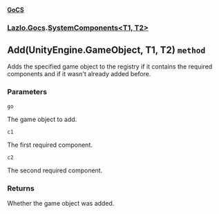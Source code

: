 #### [GoCS](./GoCS.md 'GoCS')
### [Lazlo.Gocs](./GoCS.md#Lazlo-Gocs 'Lazlo.Gocs').[SystemComponents&lt;T1, T2&gt;](./Lazlo-Gocs-SystemComponents-T1-_T2-.md 'Lazlo.Gocs.SystemComponents&lt;T1, T2&gt;')
## Add(UnityEngine.GameObject, T1, T2) `method`
Adds the specified game object to the registry if it contains the required components and if it wasn't already added before.
### Parameters

<a name='Lazlo-Gocs-SystemComponents-T1-_T2--Add(UnityEngine-GameObject-_T1-_T2)-go'></a>
`go`

The game object to add.

<a name='Lazlo-Gocs-SystemComponents-T1-_T2--Add(UnityEngine-GameObject-_T1-_T2)-c1'></a>
`c1`

The first required component.

<a name='Lazlo-Gocs-SystemComponents-T1-_T2--Add(UnityEngine-GameObject-_T1-_T2)-c2'></a>
`c2`

The second required component.
### Returns
Whether the game object was added.
